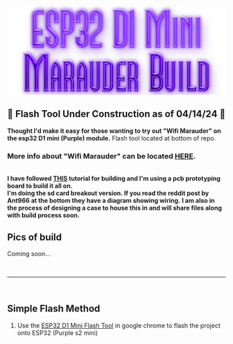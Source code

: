 ![Header](Images/mainheader.png)
<br>

## 🌟 Flash Tool Under Construction as of 04/14/24 🌟

<b>Thought I'd make it easy for those wanting to try out "Wifi Marauder" on the esp32 D1 mini (Purple) module.</b> Flash tool located at bottom of repo.</b> 

### More info about "Wifi Marauder" can be located <a href="https://github.com/justcallmekoko/ESP32Marauder">HERE</a>.  

<br>
<b>I have followed <a href="https://www.reddit.com/r/flipperzero/comments/16eru8g/comment/kpfxvoi/?utm_source=share&utm_medium=web3x&utm_name=web3xcss&utm_term=1&utm_content=share_button">THIS</a> tutorial for building and I'm using a pcb prototyping board to build it all on. <br> I'm doing the sd card breakout version. If you read the reddit post by Ant966 at the bottom they have a diagram showing wiring.</b>
<b>I am also in the process of designing a case to house this in and will share files along with build process soon.</b>

<br>


## Pics of build 
Coming soon...

<br>   
<hr>
<br>

## Simple Flash Method
1. Use the <a href=https://atomnft.github.io/ESP32-D1-Mini-Marauder-Build/flash0.html>ESP32 D1 Mini Flash Tool</a> in google chrome to flash the project onto ESP32 (Purple s2 mini)

  
